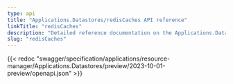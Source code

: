 ```yaml
---
type: api
title: "Applications.Datastores/redisCaches API reference"
linkTitle: "redisCaches"
description: "Detailed reference documentation on the Applications.Datastores/redisCaches API"
slug: "redisCaches"
---
```


{{< redoc "swagger/specification/applications/resource-manager/Applications.Datastores/preview/2023-10-01-preview/openapi.json" >}}